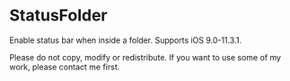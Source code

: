 # StatusFolder
Enable status bar when inside a folder.
Supports iOS 9.0-11.3.1.

Please do not copy, modify or redistribute. If you want to use some of my work, please contact me first.